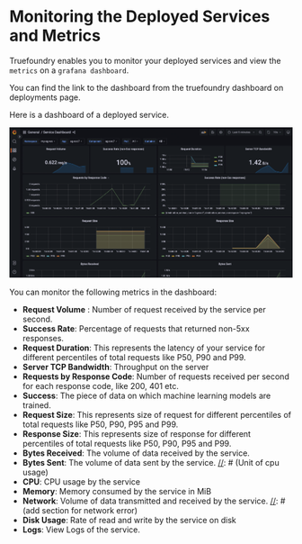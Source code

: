 # Monitoring the Deployed Services and Metrics

Truefoundry enables you to monitor your deployed services and view the `metrics` on a `grafana dashboard`.

You can find the link to the dashboard from the truefoundry dashboard on deployments page.

[//]: # (shall we add image of deployments page here)
Here is a dashboard of a deployed service.

![Monitoring a Service](../../assets/monitor-service.png)

You can monitor the following metrics in the dashboard:
* **Request Volume** : Number of request received by the service per second. 
* **Success Rate**:  Percentage of requests that returned non-5xx responses.
* **Request Duration**: This represents the latency of your service for different percentiles of total requests like P50, P90 and P99. 
* **Server TCP Bandwidth**: Throughput on the server
* **Requests by Response Code**: Number of requests received per second for each response code, like 200, 401 etc.
* **Success**: The piece of data on which machine learning models are trained.
* **Request Size**: This represents size of request for different percentiles of total requests like P50, P90, P95 and P99. 
* **Response Size**: This represents size of response for different percentiles of total requests like P50, P90, P95 and P99. 
* **Bytes Received**: The volume of data received by the service.
* **Bytes Sent**: The volume of data sent by the service.
[//]: # (Unit of cpu usage)
* **CPU**: CPU usage by the service
* **Memory**: Memory consumed by the service in MiB
* **Network**: Volume of data transmitted and received by the service.
[//]: # (add section for network error)
* **Disk Usage**: Rate of read and write by the service on disk
* **Logs**: View Logs of the service.